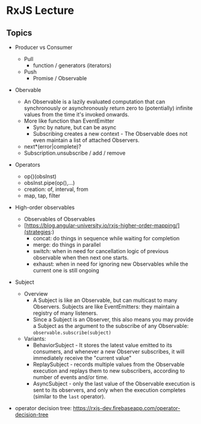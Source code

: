 # RxJS Lecture
## Topics
* Producer vs Consumer
	* Pull
		* function / generators (iterators)
	* Push
		* Promise / Observable


* Obervable
	* An Observable is a lazily evaluated computation that can synchronously or asynchronously return zero to (potentially) infinite values from the time it's invoked onwards.
	* More like function than EventEmitter
		* Sync by nature, but can be async
		* Subscribing creates a new context - The Observable does not even maintain a list of attached Observers.
	* next*(error|complete)?
	* Subscription.unsubscribe / add / remove
* Operators
	* op()(obsInst)
	* obsInst.pipe(op(),...)
	* creation: of, interval, from
	* map, tap, filter
* High-order observables
	* Observables of Observables
	* [https://blog.angular-university.io/rxjs-higher-order-mapping/](strategies:)
		* concat: do things in sequence while waiting for completion
		* merge: do things in parallel
		* switch: when in need for cancellation logic of previous observable when then next one starts.
		* exhaust: when in need for ignoring new Observables while the current one is still ongoing

* Subject
	* Overview
		* A Subject is like an Observable, but can multicast to many Observers. Subjects are like EventEmitters: they maintain a registry of many listeners.
		* Since a Subject is an Observer, this also means you may provide a Subject as the argument to the subscribe of any Observable: `observable.subscribe(subject)`
	* Variants:
		* BehaviorSubject - It stores the latest value emitted to its consumers, and whenever a new Observer subscribes, it will immediately receive the "current value"
		* ReplaySubject - records multiple values from the Observable execution and replays them to new subscribers, according to number of events and/or time.
		* AsyncSubject - only the last value of the Observable execution is sent to its observers, and only when the execution completes (similar to the `last` operator).


* operator decision tree: https://rxjs-dev.firebaseapp.com/operator-decision-tree
